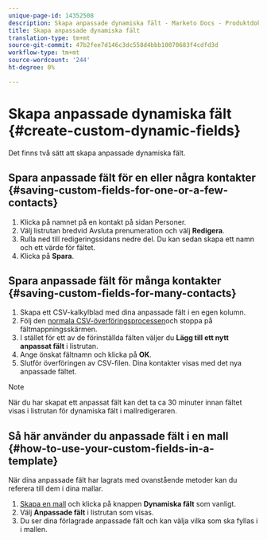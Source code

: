 ```yaml
---
unique-page-id: 14352508
description: Skapa anpassade dynamiska fält - Marketo Docs - Produktdokumentation
title: Skapa anpassade dynamiska fält
translation-type: tm+mt
source-git-commit: 47b2fee7d146c3dc558d4bbb10070683f4cdfd3d
workflow-type: tm+mt
source-wordcount: '244'
ht-degree: 0%

---
```



# Skapa anpassade dynamiska fält {#create-custom-dynamic-fields}

Det finns två sätt att skapa anpassade dynamiska fält.

## Spara anpassade fält för en eller några kontakter {#saving-custom-fields-for-one-or-a-few-contacts}

1. Klicka på namnet på en kontakt på sidan Personer.
1. Välj listrutan bredvid Avsluta prenumeration och välj **Redigera**.
1. Rulla ned till redigeringssidans nedre del. Du kan sedan skapa ett namn och ett värde för fältet.
1. Klicka på **Spara**.

## Spara anpassade fält för många kontakter {#saving-custom-fields-for-many-contacts}

1. Skapa ett CSV-kalkylblad med dina anpassade fält i en egen kolumn.
1. Följ den [normala CSV-överföringsprocessen](http://docs.marketo.com/x/HIPS)och stoppa på fältmappningsskärmen.
1. I stället för ett av de förinställda fälten väljer du **Lägg till ett nytt anpassat fält** i listrutan.
1. Ange önskat fältnamn och klicka på **OK**.
1. Slutför överföringen av CSV-filen. Dina kontakter visas med det nya anpassade fältet.

>[!NOTE]
>
>När du har skapat ett anpassat fält kan det ta ca 30 minuter innan fältet visas i listrutan för dynamiska fält i mallredigeraren.

## Så här använder du anpassade fält i en mall {#how-to-use-your-custom-fields-in-a-template}

När dina anpassade fält har lagrats med ovanstående metoder kan du referera till dem i dina mallar.

1. [Skapa en mall](http://docs.marketo.com/x/OCDG) och klicka på knappen **Dynamiska fält** som vanligt.
1. Välj **Anpassade fält** i listrutan som visas.
1. Du ser dina förlagrade anpassade fält och kan välja vilka som ska fyllas i i mallen.

